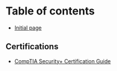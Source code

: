 # Table of contents

* [Initial page](README.md)

## Certifications

* [CompTIA Security+ Certification Guide](certifications/comptia-security-plus.md)

